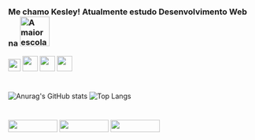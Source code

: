 ### Me chamo Kesley! Atualmente estudo Desenvolvimento Web na [<img src="https://go.betrybe.com/hubfs/logo%20cortada%20branca.png" width="60px" title="A maior escola de programação do Brasil"/>](https://www.betrybe.com/)

<img src="https://cdn.jsdelivr.net/gh/devicons/devicon/icons/javascript/javascript-original.svg" width="25px"/> <img src="https://cdn.jsdelivr.net/gh/devicons/devicon/icons/css3/css3-original-wordmark.svg"  width="31px"/> <img src="https://cdn.jsdelivr.net/gh/devicons/devicon/icons/html5/html5-original-wordmark.svg" width="31px"/> <img src="https://cdn.jsdelivr.net/gh/devicons/devicon/icons/react/react-original-wordmark.svg" width="31px"/>
#
![Anurag's GitHub stats](https://github-readme-stats.vercel.app/api?username=kesleymuniz&show_icons=true&theme=radical&count_private=true)
![Top Langs](https://github-readme-stats.vercel.app/api/top-langs/?username=kesleymuniz&layout=compact&theme=radical)
#


<div>
  <a href= "https://www.linkedin.com/in/kesleymuniz/" target"_black"><img src="https://img.shields.io/badge/LinkedIn-0077B5?style=for-the-badge&logo=linkedin&logoColor=white" width="100px" height="25"/></a>
  <a href= "https://www.instagram.com/kgm.raw/" target="_black"><img src="https://img.shields.io/badge/Instagram-E4405F?style=for-the-badge&logo=instagram&logoColor=white" width="100px" height="25" target="_black"/></a>
  <a href= "mailto:contato.kgmstudios@hotmail.com?subject=Hello%20again" target="_black"><img src="https://img.shields.io/badge/Gmail-D14836?style=for-the-badge&logo=gmail&logoColor=white" width="100px" height="25" target="_black"/></a>

</div>





